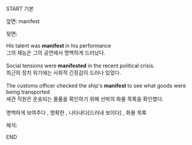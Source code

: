 START
기본

앞면:
manifest


뒷면:
<div>His talent was <b>manifest </b>in his performance<br></div><div>그의 재능은 그의 공연에서 명백하게 드러났다.<br></div><div><br></div><div><div>Social tensions were <b>manifested</b> in the recent political crisis. </div><div>최근의 정치 위기에는 사회적 긴장감이 드러나 있었다.</div></div><div><br></div><div>The customs officer checked the ship's <b>manifest </b>to see what goods were being transported<br></div><div>세관 직원은 운송되는 물품을 확인하기 위해 선박의 화물 목록을 확인했다.<br></div><div><br></div><div>명백하게 보여주다 , 명확한 , 나타내다[드러내 보이다] , 화물 목록</div>


해석:

END